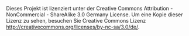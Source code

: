 Dieses Projekt ist lizenziert unter der Creative Commons Attribution - NonCommercial - ShareAlike 3.0 Germany License.
Um eine Kopie dieser Lizenz zu sehen, besuchen Sie Creative Commons Lizenz <http://creativecommons.org/licenses/by-nc-sa/3.0/de/>.
